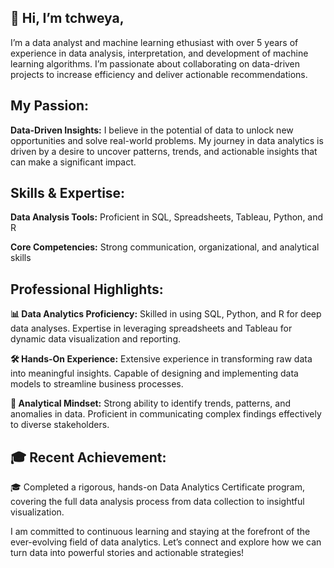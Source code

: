 ## 👋 Hi, I’m tchweya,

I’m a data analyst and machine learning ethusiast with over 5 years of experience in data analysis, interpretation, and development of machine learning algorithms. 
I’m passionate about collaborating on data-driven projects to increase efficiency and deliver actionable recommendations. 

## My Passion:
**Data-Driven Insights:** I believe in the potential of data to unlock new opportunities and solve real-world problems. My journey in data analytics is driven by a desire to uncover patterns, trends, and actionable insights that can make a significant impact.

## Skills & Expertise:

**Data Analysis Tools:** Proficient in SQL, Spreadsheets, Tableau, Python, and R

**Core Competencies:** Strong communication, organizational, and analytical skills

## Professional Highlights:

**📊 Data Analytics Proficiency:** Skilled in using SQL, Python, and R for deep data analyses. Expertise in leveraging spreadsheets and Tableau for dynamic data visualization and reporting.

**🛠️ Hands-On Experience:** Extensive experience in transforming raw data into meaningful insights. Capable of designing and implementing data models to streamline business processes.

**🎯 Analytical Mindset:** Strong ability to identify trends, patterns, and anomalies in data. Proficient in communicating complex findings effectively to diverse stakeholders.

## 🎓 Recent Achievement:
 🎓 Completed a rigorous, hands-on Data Analytics Certificate program, covering the full data analysis process from data collection to insightful visualization.

I am committed to continuous learning and staying at the forefront of the ever-evolving field of data analytics. Let’s connect and explore how we can turn data into powerful stories and actionable strategies!

